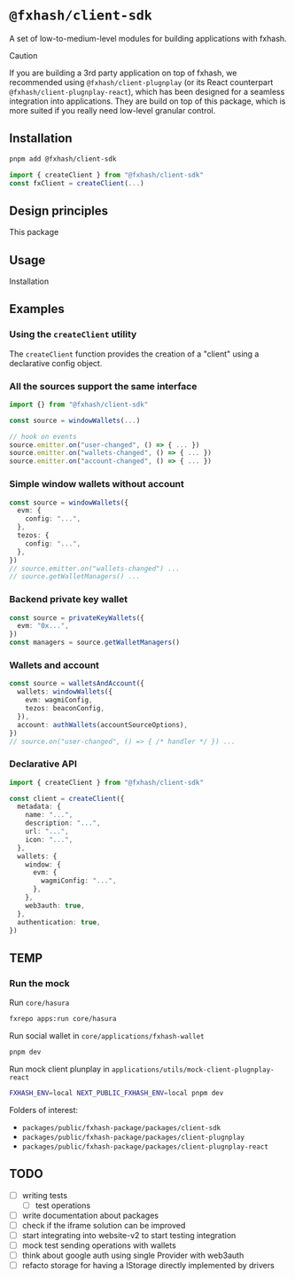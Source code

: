 # `@fxhash/client-sdk`

A set of low-to-medium-level modules for building applications with fxhash.

> [!CAUTION]
> If you are building a 3rd party application on top of fxhash, we recommended using `@fxhash/client-plugnplay` (or its React counterpart `@fxhash/client-plugnplay-react`), which has been designed for a seamless integration into applications. They are build on top of this package, which is more suited if you really need low-level granular control.

## Installation

```sh
pnpm add @fxhash/client-sdk
```

```ts
import { createClient } from "@fxhash/client-sdk"
const fxClient = createClient(...)
```

## Design principles

This package

## Usage

Installation

## Examples

### Using the `createClient` utility

The `createClient` function provides the creation of a "client" using a declarative config object.

### All the sources support the same interface

```ts
import {} from "@fxhash/client-sdk"

const source = windowWallets(...)

// hook on events
source.emitter.on("user-changed", () => { ... })
source.emitter.on("wallets-changed", () => { ... })
source.emitter.on("account-changed", () => { ... })
```

### Simple window wallets without account

```ts
const source = windowWallets({
  evm: {
    config: "...",
  },
  tezos: {
    config: "...",
  },
})
// source.emitter.on("wallets-changed") ...
// source.getWalletManagers() ...
```

### Backend private key wallet

```ts
const source = privateKeyWallets({
  evm: "0x...",
})
const managers = source.getWalletManagers()
```

### Wallets and account

```ts
const source = walletsAndAccount({
  wallets: windowWallets({
    evm: wagmiConfig,
    tezos: beaconConfig,
  }),
  account: authWallets(accountSourceOptions),
})
// source.on("user-changed", () => { /* handler */ }) ...
```

### Declarative API

```ts
import { createClient } from "@fxhash/client-sdk"

const client = createClient({
  metadata: {
    name: "...",
    description: "...",
    url: "...",
    icon: "...",
  },
  wallets: {
    window: {
      evm: {
        wagmiConfig: "...",
      },
    },
    web3auth: true,
  },
  authentication: true,
})
```

## TEMP

### Run the mock

Run `core/hasura`

```sh
fxrepo apps:run core/hasura
```

Run social wallet in `core/applications/fxhash-wallet`

```sh
pnpm dev
```

Run mock client plunplay in `applications/utils/mock-client-plugnplay-react`

```sh
FXHASH_ENV=local NEXT_PUBLIC_FXHASH_ENV=local pnpm dev
```

Folders of interest:

- `packages/public/fxhash-package/packages/client-sdk`
- `packages/public/fxhash-package/packages/client-plugnplay`
- `packages/public/fxhash-package/packages/client-plugnplay-react`

## TODO

- [ ] writing tests
  - [ ] test operations
- [ ] write documentation about packages
- [ ] check if the iframe solution can be improved
- [ ] start integrating into website-v2 to start testing integration
- [ ] mock test sending operations with wallets
- [ ] think about google auth using single Provider with web3auth
- [ ] refacto storage for having a IStorage directly implemented by drivers
